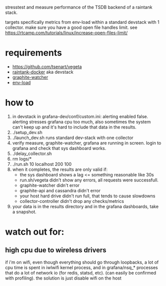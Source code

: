 stresstest and measure performance of the TSDB backend of a raintank stack.

targets specifically metrics from env-load within a standard devstack with 1 collector.
make sure you have a good open file handles limit. see https://rtcamp.com/tutorials/linux/increase-open-files-limit/

# requirements

* https://github.com/tsenart/vegeta
* [raintank-docker](https://github.com/raintank/raintank-docker) aka devstack
* [graphite-watcher](https://github.com/raintank/raintank-metric/tree/tank/graphite-watcher)
* [env-load](https://github.com/raintank/env-load)

# how to

1. in devstack in grafana-dev/conf/custom.ini: alerting enabled false.
   alerting stresses grafana cpu too much, also sometimes the system can't keep up and it's hard to include that data in the results.
2. ./setup_dev.sh
3. ./launch_dev.sh
    runs standard dev-stack with one collector
4. verify measure, graphite-watcher, grafana are running in screen. login to grafana and check that sys dashboard works.
5. ./delay_collector.sh
6. rm logs/*
7. ./run.sh 10 localhost 200 100
8. when it completes, the results are only valid if:
   * the sys dashboard shows a lag <= something reasonable like 30s
   * run.sh/vegeta didn't show any errors, all requests were successfull.
   * graphite-watcher didn't error
   * graphite-api and cassandra didn't error
   * your host hard drive didn't run full, that tends to cause slowdowns
   * collector-controller didn't drop any checks/metrics
9. your data is in the results directory and in the grafana dashboards, take a snapshot.

# watch out for:
## high cpu due to wireless drivers
if i'm on wifi, even though everything should go through loopbacks,
a lot of cpu time is spent in iwlwifi kernel process, and in grafana/nsq_* processes that do a lot of network io (for redis, statsd, etc).
(can easily be confirmed with profiling). the solution is just disable wifi on the host
